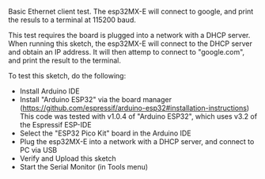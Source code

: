 
Basic Ethernet client test. The esp32MX-E will connect to google, and print the resuls to a
terminal at 115200 baud.
  
This test requires the board is plugged into a network with a DHCP server. When running this
sketch, the esp32MX-E will connect to the DHCP server and obtain an IP address. It will then
attemp to connect to "google.com", and print the result to the terminal.

To test this sketch, do the following:
 - Install Arduino IDE
 - Install "Arduino ESP32" via the board manager (https://github.com/espressif/arduino-esp32#installation-instructions)
   This code was tested with v1.0.4 of "Arduino ESP32", which uses v3.2 of the Espressif ESP-IDE
 - Select the "ESP32 Pico Kit" board in the Arduino IDE
 - Plug the esp32MX-E into a network with a DHCP server, and connect to PC via USB
 - Verify and Upload this sketch
 - Start the Serial Monitor (in Tools menu)
